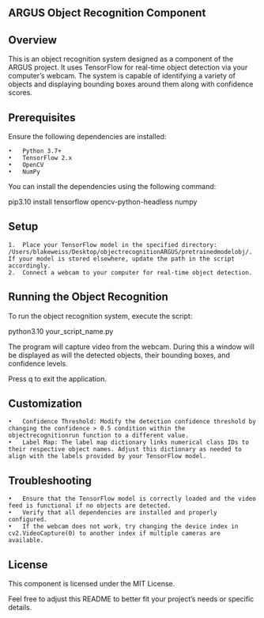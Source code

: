 ARGUS Object Recognition Component
----------

Overview
----------
This is an object recognition system designed as a component of the ARGUS project. It uses TensorFlow for real-time object detection via your computer’s webcam. The system is capable of identifying a variety of objects and displaying bounding boxes around them along with confidence scores.

Prerequisites
----------
Ensure the following dependencies are installed:

	•	Python 3.7+
	•	TensorFlow 2.x
	•	OpenCV
	•	NumPy

You can install the dependencies using the following command:

pip3.10 install tensorflow opencv-python-headless numpy

Setup
----------
	1.	Place your TensorFlow model in the specified directory: /Users/blakeweiss/Desktop/objectrecognitionARGUS/pretrainedmodelobj/. If your model is stored elsewhere, update the path in the script accordingly.
	2.	Connect a webcam to your computer for real-time object detection.

Running the Object Recognition
----------
To run the object recognition system, execute the script:

python3.10 your_script_name.py

The program will capture video from the webcam. During this a window will be displayed as will the detected objects, their bounding boxes, and confidence levels.

Press q to exit the application.

Customization
----------
	•	Confidence Threshold: Modify the detection confidence threshold by changing the confidence > 0.5 condition within the objectrecognitionrun function to a different value.
	•	Label Map: The label map dictionary links numerical class IDs to their respective object names. Adjust this dictionary as needed to align with the labels provided by your TensorFlow model.

Troubleshooting
----------
	•	Ensure that the TensorFlow model is correctly loaded and the video feed is functional if no objects are detected.
	•	Verify that all dependencies are installed and properly configured.
	•	If the webcam does not work, try changing the device index in cv2.VideoCapture(0) to another index if multiple cameras are available.

License
----------
This component is licensed under the MIT License.

Feel free to adjust this README to better fit your project’s needs or specific details.

